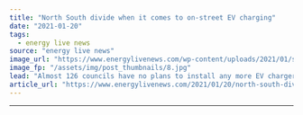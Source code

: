 ```yaml
---
title: "North South divide when it comes to on-street EV charging"
date: "2021-01-20"
tags: 
  - energy live news
source: "energy live news"
image_url: "https://www.energylivenews.com/wp-content/uploads/2021/01/shutterstock_1636208521-1.jpg"
image_fp: "/assets/img/post_thumbnails/8.jpg"
lead: "Almost 126 councils have no plans to install any more EV chargers than they already have by 2025, according to new research"
article_url: "https://www.energylivenews.com/2021/01/20/north-south-divide-when-it-comes-to-on-street-ev-charging/"
---
```


---
